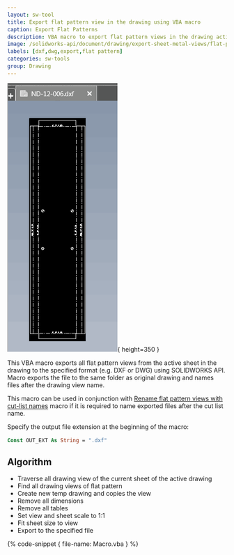 ```yaml
---
layout: sw-tool
title: Export flat pattern view in the drawing using VBA macro
caption: Export Flat Patterns
description: VBA macro to export flat pattern views in the drawing active sheet to DXF or DWG or other format preserving the bend notes, annotations etc. using SOLIDWORKS API
image: /solidworks-api/document/drawing/export-sheet-metal-views/flat-pattern-view.png
labels: [dxf,dwg,export,flat pattern]
categories: sw-tools
group: Drawing
---
```

![Flat pattern exported to DXF](flat-pattern-dxf.png){ height=350 }

This VBA macro exports all flat pattern views from the active sheet in the drawing to the specified format (e.g. DXF or DWG) using SOLIDWORKS API. Macro exports the file to the same folder as original drawing and names files after the drawing view name.

This macro can be used in conjunction with [Rename flat pattern views with cut-list names](/solidworks-api/document/drawing/rename-sheet-metal-views/) macro  if it is required to name exported files after the cut list name.

Specify the output file extension at the beginning of the macro:

~~~ vb
Const OUT_EXT As String = ".dxf"
~~~

## Algorithm

* Traverse all drawing view of the current sheet of the active drawing
* Find all drawing views of flat pattern
* Create new temp drawing and copies the view
* Remove all dimensions
* Remove all tables
* Set view and sheet scale to 1:1
* Fit sheet size to view
* Export to the specified file


{% code-snippet { file-name: Macro.vba } %}
